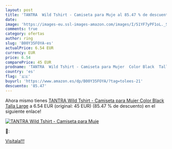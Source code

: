 ```yaml
---
layout: post
title: 'TANTRA  Wild Tshirt - Camiseta para Muje al 85.47 % de descuento'
date: 
image: 'https://images-eu.ssl-images-amazon.com/images/I/51YF7yPF1oL._SL200_.jpg'
comments: true
category: ofertas
author: ring
slug: 'B00Y35FOYA-es'
actualPrice: 6.54 EUR
currency: EUR
price: 6.54
comparePrice: 45 EUR
prodname: 'TANTRA  Wild Tshirt - Camiseta para Mujer  Color Black  Talla Large'
country: 'es'
flag: '🇪🇸'
buyurl: 'https://www.amazon.es/dp/B00Y35FOYA/?tag=tolees-21'
descuento: '85.47'
---
```


Ahora mismo tienes [TANTRA  Wild Tshirt - Camiseta para Mujer  Color Black  Talla Large](https://www.amazon.es/dp/B00Y35FOYA/?tag=tolees-21) a 6.54 EUR (original: 45 EUR) (85.47 %  de descuento) en el siguiente enlace!

[![TANTRA  Wild Tshirt - Camiseta para Muje](https://images-eu.ssl-images-amazon.com/images/I/51YF7yPF1oL._SL200_.jpg)](https://www.amazon.es/dp/B00Y35FOYA/?tag=tolees-21)

🔎:


[Visítala!!!](https://www.amazon.es/dp/B00Y35FOYA/?tag=tolees-21)
